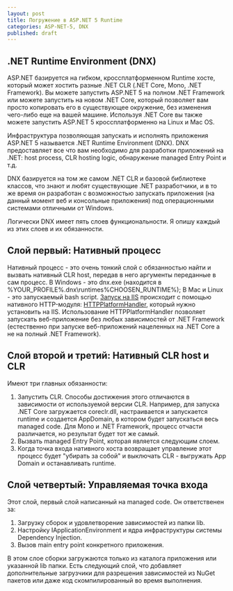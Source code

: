 ```yaml
---
layout: post
title: Погружение в ASP.NET 5 Runtime
categories: ASP-NET-5, DNX
published: draft
---
```


## .NET Runtime Environment (DNX) ##

ASP.NET базируется на гибком, кроссплатформенном Runtime хосте, который может хостить разные .NET CLR (.NET Core, Mono, .NET Framework). Вы можете запустить ASP.NET 5 на полном .NET Framework или можете запустить на новом .NET Core, который позволяет вам просто копировать его в существующее окружение, без изменения чего-либо еще на вашей машине. Используя .NET Core вы также можете запустить ASP.NET 5 кроссплатформенно на Linux и Mac OS.

Инфраструктура позволяющая запускать и исполнять приложения ASP.NET 5 называется .NET Runtime Environment (DNX). DNX предоставляет все что вам необходимо для разработки приложений на .NET: host process, CLR hosting logic, обнаружение managed Entry Point и т.д.

DNX базируется на том же самом .NET CLR и базовой библиотеке классов, что знают и любят существующие .NET разработчики, и в то же время он разработан с возможностью запускать приложения (на данный момент веб и консольные приложения) под операционными системами отличными от Windows.

Логически DNX имеет пять слоев функциональности. Я опишу каждый из этих слоев и их обязанности.

## Слой первый: Нативный процесс ## 

Нативный процесс - это очень тонкий слой с обязанностью найти и вызвать нативный CLR host, передав в него аргументы переданные в сам процесс. В Windows - это dnx.exe (находится в %YOUR_PROFILE%\.dnx\runtimes\%CHOOSEN_RUNTIME%); В Mac и Linux - это запускаемый bash script. [Запуск на IIS](https://docs.asp.net/en/latest/publishing/iis.html) происходит с помощью нативного HTTP-модуля: [HTTPPlatformHandler](https://azure.microsoft.com/en-us/blog/announcing-the-release-of-the-httpplatformhandler-module-for-iis-8/), который нужно установить на IIS. Использование HTTPPlatformHandler позволяет запускать веб-приложение без любых зависимостей от .NET Framework (естественно при запуске веб-приложений нацеленных на .NET Core а не на полный .NET Framework).

## Слой второй и третий: Нативный CLR host и CLR ##

Имеют три главных обязанности:

1. Запустить CLR. Способы достижения этого отличаются в зависимости от используемой версии CLR. Например, для запуска .NET Core загружается coreclr.dll, настраивается и запускается runtime и создается AppDomain, в котором будет запускаться весь managed code. Для Mono и .NET Framework, процесс отчасти различается, но результат будет тот же самый.
2. Вызвать managed Entry Point, которая является следующим слоем.
3. Когда точка входа нативного хоста возвращает управление этот процесс будет "убирать за собой" и выключать CLR - выгружать App Domain и останавливать runtime.

## Слой четвертый: Управляемая точка входа ##

Этот слой, первый слой написанный на managed code. Он ответственен за:

1. Загрузку сборок и удовлетворение зависимостей из папки lib.
2. Настройку IApplicationEnvironment и ядра инфраструктуры системы Dependency Injection.
3. Вызов main entry point конкретного приложения.

В этом слое сборки загружаются только из каталога приложения или указанной lib папки. Есть следующий слой, что добавляет дополнительные загрузчики для разрешения зависимостей из NuGet пакетов или даже код скомпилированный во время выполнения.